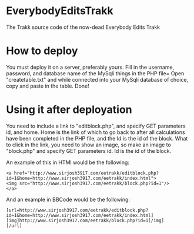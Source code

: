 # EverybodyEditsTrakk
The Trakk source code of the now-dead Everybody Edits Trakk

# How to deploy
You must deploy it on a server, preferably yours.
Fill in the username, password, and database name of the MySqli things in the PHP file=
Open "createtable.txt" and while connected into your MySqli database of choice, copy and paste in the table.
Done!

# Using it after deployation
You need to include a link to "editblock.php", and specify GET parameters id, and home. Home is the link of which to go back to after all calculations have been completed in the PHP file, and the Id is the id of the block.
What to click in the link, you need to show an image, so make an image to "block.php" and specify GET parameters id. Id is the id of the block.

An example of this in HTMl would be the following:

```
<a href="http://www.sirjosh3917.com/eetrakk/editblock.php?id=1&home=http://www.sirjosh3917.com/eetrakk/index.html">
<img src="http://www.sirjosh3917.com/eetrakk/block.php?id=1"/>
</a>
```

And an example in BBCode would be the following:

```
[url=http://www.sirjosh3917.com/eetrakk/editblock.php?id=1&home=http://www.sirjosh3917.com/eetrakk/index.html]
[img]http://www.sirjosh3917.com/eetrakk/block.php?id=1[/img]
[/url]
```
